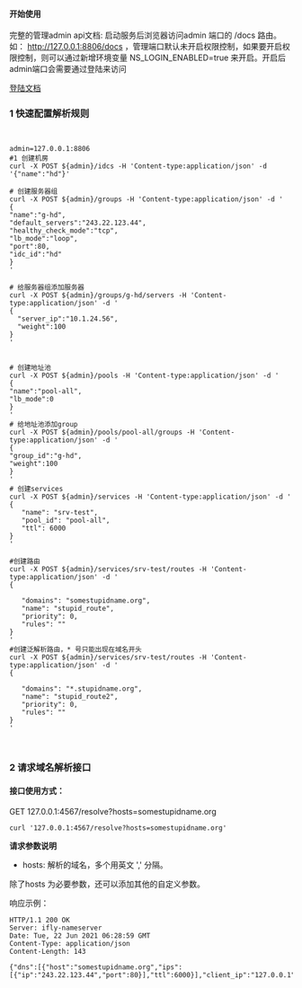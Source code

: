 
#### 开始使用
完整的管理admin api文档: 启动服务后浏览器访问admin 端口的 /docs 路由。如： http://127.0.0.1:8806/docs ，管理端口默认未开启权限控制，如果要开启权限控制，则可以通过新增环境变量
NS_LOGIN_ENABLED=true 来开启。开启后admin端口会需要通过登陆来访问

[登陆文档](./user_login.md)


### 1 快速配置解析规则

```shell


admin=127.0.0.1:8806
#1 创建机房
curl -X POST ${admin}/idcs -H 'Content-type:application/json' -d '{"name":"hd"}'

# 创建服务器组
curl -X POST ${admin}/groups -H 'Content-type:application/json' -d '
{
"name":"g-hd",
"default_servers":"243.22.123.44",
"healthy_check_mode":"tcp",
"lb_mode":"loop",
"port":80,
"idc_id":"hd"
}
'

# 给服务器组添加服务器
curl -X POST ${admin}/groups/g-hd/servers -H 'Content-type:application/json' -d '
{
  "server_ip":"10.1.24.56",
  "weight":100
}
'


# 创建地址池
curl -X POST ${admin}/pools -H 'Content-type:application/json' -d '
{
"name":"pool-all",
"lb_mode":0
}
'
# 给地址池添加group
curl -X POST ${admin}/pools/pool-all/groups -H 'Content-type:application/json' -d '
{
"group_id":"g-hd",
"weight":100
}
'
# 创建services
curl -X POST ${admin}/services -H 'Content-type:application/json' -d '
{
   "name": "srv-test",
   "pool_id": "pool-all",
   "ttl": 6000
}
'

#创建路由
curl -X POST ${admin}/services/srv-test/routes -H 'Content-type:application/json' -d '
{
  
   "domains": "somestupidname.org",
   "name": "stupid_route",
   "priority": 0,
   "rules": ""
}
'
#创建泛解析路由，* 号只能出现在域名开头
curl -X POST ${admin}/services/srv-test/routes -H 'Content-type:application/json' -d '
{
  
   "domains": "*.stupidname.org",
   "name": "stupid_route2",
   "priority": 0,
   "rules": ""
}
'



```


### 2 请求域名解析接口
#### 接口使用方式：

GET 127.0.0.1:4567/resolve?hosts=somestupidname.org

```shell
curl '127.0.0.1:4567/resolve?hosts=somestupidname.org'
```
**请求参数说明**

- hosts: 解析的域名，多个用英文 ',' 分隔。

除了hosts 为必要参数，还可以添加其他的自定义参数。

响应示例：

```
HTTP/1.1 200 OK
Server: ifly-nameserver
Date: Tue, 22 Jun 2021 06:28:59 GMT
Content-Type: application/json
Content-Length: 143

{"dns":[{"host":"somestupidname.org","ips":[{"ip":"243.22.123.44","port":80}],"ttl":6000}],"client_ip":"127.0.0.1"}

```


